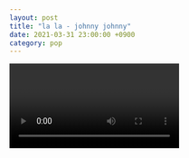```yaml
---
layout: post
title: "la la - johnny johnny"
date: 2021-03-31 23:00:00 +0900
category: pop
---
```


<div class="video-container">
    <video id="player" class="video-js vjs-default-skin vjs-big-play-centered" data-json="/public/json/pop/la la - johnny johnny.json"></video>
</div>

```
```